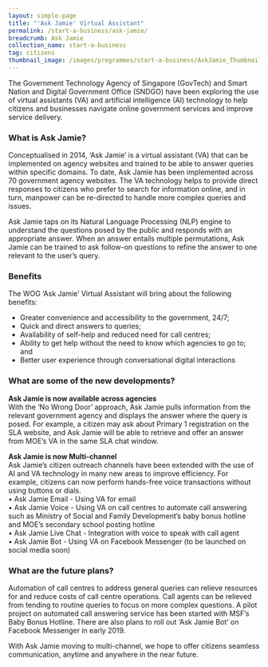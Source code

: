 ```yaml
---
layout: simple-page
title: "'Ask Jamie' Virtual Assistant"
permalink: /start-a-business/ask-jamie/
breadcrumb: Ask Jamie
collection_name: start-a-business
tag: citizens
thumbnail_image: /images/programmes/start-a-business/AskJamie_Thumbnail.jpg
---
```


The Government Technology Agency of Singapore (GovTech) and Smart Nation and Digital Government Office (SNDGO) have been exploring the use of virtual assistants (VA) and artificial intelligence (AI) technology to help citizens and businesses navigate online government services and improve service delivery.

### **What is Ask Jamie?**

Conceptualised in 2014, ‘Ask Jamie’ is a virtual assistant (VA) that can be implemented on agency websites and trained to be able to answer queries within specific domains. To date, Ask Jamie has been implemented across 70 government agency websites. The VA technology helps to provide direct responses to citizens who prefer to search for information online, and in turn, manpower can be re-directed to handle more complex queries and issues.

Ask Jamie taps on its Natural Language Processing (NLP) engine to understand the questions posed by the public and responds with an appropriate answer. When an answer entails multiple permutations, Ask Jamie can be trained to ask follow-on questions to refine the answer to one relevant to the user’s query.

### **Benefits**

The WOG ‘Ask Jamie’ Virtual Assistant will bring about the following benefits:

* Greater convenience and accessibility to the government, 24/7;
* Quick and direct answers to queries;
* Availability of self-help and reduced need for call centres;
* Ability to get help without the need to know which agencies to go to; and
* Better user experience through conversational digital interactions


### **What are some of the new developments?**

**Ask Jamie is now available across agencies**
<br>
With the ‘No Wrong Door’ approach, Ask Jamie pulls information from the relevant government agency and displays the answer where the query is posed. For example, a citizen may ask about Primary 1 registration on the SLA website, and Ask Jamie will be able to retrieve and offer an answer from MOE’s VA in the same SLA chat window.

**Ask Jamie is now Multi-channel**
<br>
Ask Jamie’s citizen outreach channels have been extended with the use of AI and VA technology in many new areas to improve efficiency. For example, citizens can now perform hands-free voice transactions without using buttons or dials.<br>
•	Ask Jamie Email - Using VA for email<br>
•	Ask Jamie Voice - Using VA on call centres to automate call answering such as Ministry of Social and Family Development’s baby bonus hotline and MOE’s secondary school posting hotline<br>
•	Ask Jamie Live Chat - Integration with voice to speak with call agent<br>
•	Ask Jamie Bot - Using VA on Facebook Messenger (to be launched on social media soon)


### **What are the future plans?**

Automation of call centres to address general queries can relieve resources for and reduce costs of call centre operations. Call agents can be relieved from tending to routine queries to focus on more complex questions. A pilot project on automated call answering service has been started with MSF’s Baby Bonus Hotline. There are also plans to roll out ‘Ask Jamie Bot’ on Facebook Messenger in early 2019.

With Ask Jamie moving to multi-channel, we hope to offer citizens seamless communication, anytime and anywhere in the near future.
